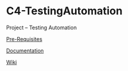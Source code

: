 # C4-TestingAutomation

Project – Testing Automation

[Pre-Requisites](Pre-Requisites.md)

[Documentation](Python_C#_Documentation.md)

[Wiki](Wiki.md)
